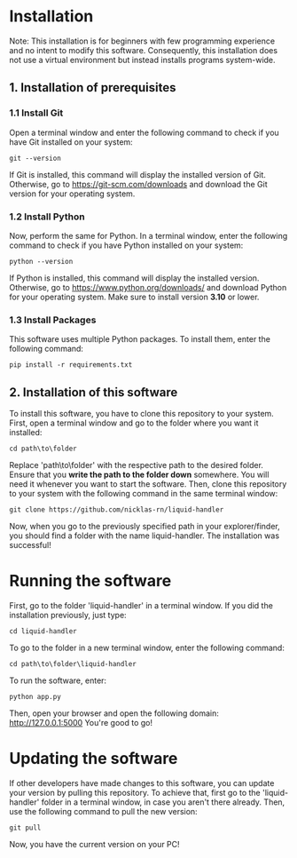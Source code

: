 # Installation
Note: This installation is for beginners with few programming experience and no intent to modify this software. Consequently, this installation does not use a virtual environment but instead installs programs system-wide.
## 1. Installation of prerequisites
### 1.1 Install Git
Open a terminal window and enter the following command to check if you have Git installed on your system:
```
git --version
```
If Git is installed, this command will display the installed version of Git. Otherwise, go to https://git-scm.com/downloads and download the Git version for your operating system.
### 1.2 Install Python
Now, perform the same for Python. In a terminal window, enter the following command to check if you have Python installed on your system:
```
python --version
```
If Python is installed, this command will display the installed version. Otherwise, go to https://www.python.org/downloads/ and download Python for your operating system. Make sure to install version **3.10** or lower.
### 1.3 Install Packages
This software uses multiple Python packages. To install them, enter the following command:
```
pip install -r requirements.txt
```
## 2. Installation of this software
To install this software, you have to clone this repository to your system. First, open a terminal window and go to the folder where you want it installed:
```
cd path\to\folder
```
Replace 'path\to\folder' with the respective path to the desired folder. Ensure that you **write the path to the folder down** somewhere. You will need it whenever you want to start the software.
Then, clone this repository to your system with the following command in the same terminal window:
```
git clone https://github.com/nicklas-rn/liquid-handler
```
Now, when you go to the previously specified path in your explorer/finder, you should find a folder with the name liquid-handler. The installation was successful!

# Running the software
First, go to the folder 'liquid-handler' in a terminal window. 
If you did the installation previously, just type:
```
cd liquid-handler
```
To go to the folder in a new terminal window, enter the following command:
```
cd path\to\folder\liquid-handler
```
To run the software, enter:
```
python app.py
```
Then, open your browser and open the following domain: http://127.0.0.1:5000
You're good to go!

# Updating the software
If other developers have made changes to this software, you can update your version by pulling this repository. To achieve that, first go to the 'liquid-handler' folder in a terminal window, in case you aren't there already. Then, use the following command to pull the new version:
```
git pull
```
Now, you have the current version on your PC!
